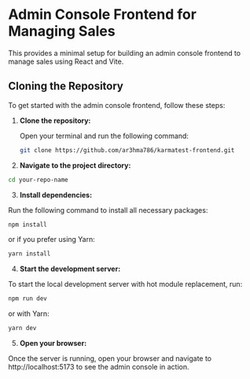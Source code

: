 # Admin Console Frontend for Managing Sales

This provides a minimal setup for building an admin console frontend to manage sales using React and Vite. 

## Cloning the Repository

To get started with the admin console frontend, follow these steps:

1. **Clone the repository:**

   Open your terminal and run the following command:

   ```bash
   git clone https://github.com/ar3hma786/karmatest-frontend.git

2. **Navigate to the project directory:**

```bash
cd your-repo-name
```

3. **Install dependencies:**

Run the following command to install all necessary packages:

```bash
npm install
```

or if you prefer using Yarn:

```bash
yarn install
```

4. **Start the development server:**

To start the local development server with hot module replacement, run:

```bash
npm run dev
```

or with Yarn:

```bash
yarn dev
```

5. **Open your browser:**

Once the server is running, open your browser and navigate to http://localhost:5173 to see the admin console in action.


